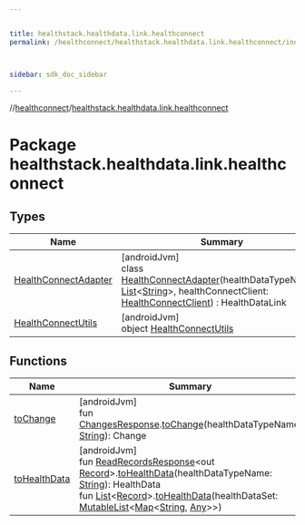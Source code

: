 ```yaml
---


title: healthstack.healthdata.link.healthconnect
permalink: /healthconnect/healthstack.healthdata.link.healthconnect/index.html



sidebar: sdk_doc_sidebar

---
```



//[healthconnect](/healthconnect.html)/[healthstack.healthdata.link.healthconnect](index.html)



# Package healthstack.healthdata.link.healthconnect



## Types


| Name | Summary |
|---|---|
| [HealthConnectAdapter](-health-connect-adapter/index.html) | [androidJvm]<br>class [HealthConnectAdapter](-health-connect-adapter/index.html)(healthDataTypeNames: [List](https://kotlinlang.org/api/latest/jvm/stdlib/kotlin.collections/-list/index.html)&lt;[String](https://kotlinlang.org/api/latest/jvm/stdlib/kotlin/-string/index.html)&gt;, healthConnectClient: [HealthConnectClient](https://developer.android.com/reference/kotlin/androidx/health/connect/client/HealthConnectClient.html)) : HealthDataLink |
| [HealthConnectUtils](-health-connect-utils/index.html) | [androidJvm]<br>object [HealthConnectUtils](-health-connect-utils/index.html) |


## Functions


| Name | Summary |
|---|---|
| [toChange](to-change.html) | [androidJvm]<br>fun [ChangesResponse](https://developer.android.com/reference/kotlin/androidx/health/connect/client/response/ChangesResponse.html).[toChange](to-change.html)(healthDataTypeName: [String](https://kotlinlang.org/api/latest/jvm/stdlib/kotlin/-string/index.html)): Change |
| [toHealthData](to-health-data.html) | [androidJvm]<br>fun [ReadRecordsResponse](https://developer.android.com/reference/kotlin/androidx/health/connect/client/response/ReadRecordsResponse.html)&lt;out [Record](https://developer.android.com/reference/kotlin/androidx/health/connect/client/records/Record.html)&gt;.[toHealthData](to-health-data.html)(healthDataTypeName: [String](https://kotlinlang.org/api/latest/jvm/stdlib/kotlin/-string/index.html)): HealthData<br>fun [List](https://kotlinlang.org/api/latest/jvm/stdlib/kotlin.collections/-list/index.html)&lt;[Record](https://developer.android.com/reference/kotlin/androidx/health/connect/client/records/Record.html)&gt;.[toHealthData](to-health-data.html)(healthDataSet: [MutableList](https://kotlinlang.org/api/latest/jvm/stdlib/kotlin.collections/-mutable-list/index.html)&lt;[Map](https://kotlinlang.org/api/latest/jvm/stdlib/kotlin.collections/-map/index.html)&lt;[String](https://kotlinlang.org/api/latest/jvm/stdlib/kotlin/-string/index.html), [Any](https://kotlinlang.org/api/latest/jvm/stdlib/kotlin/-any/index.html)&gt;&gt;) |



